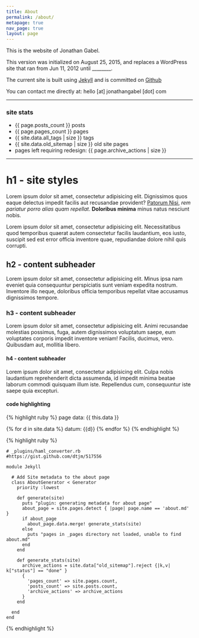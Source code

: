 ```yaml
---
title: About
permalink: /about/
metapage: true
nav_page: true
layout: page
---
```


This is the website of Jonathan Gabel.

This version was initialized on August 25, 2015, and replaces a WordPress site that ran from Jun 11, 2012 until ________.

The current site is built using [Jekyll](http://jekyllrb.com/) and is committed on [Github](https://github.com/josankapo)

You can contact me directly at: hello [at] jonathangabel [dot] com

---

### site stats

  * {{ page.posts_count }} posts
  * {{ page.pages_count }} pages
  * {{ site.data.all_tags | size }} tags
  * {{ site.data.old_sitemap | size }} old site pages
  * pages left requiring redesign: {{ page.archive_actions | size }}

---

# h1 - site styles

Lorem ipsum dolor sit amet, consectetur adipisicing elit. Dignissimos quos eaque delectus impedit facilis aut recusandae provident?  [Patorum Nisi](#), *rem pariatur porro alias quam repellat*. **Doloribus minima** minus natus nesciunt nobis.

Lorem ipsum dolor sit amet, consectetur adipisicing elit. Necessitatibus quod temporibus quaerat autem consectetur facilis laudantium, eos iusto, suscipit sed est error officia inventore quae, repudiandae dolore nihil quis corrupti.

## h2 - content subheader

Lorem ipsum dolor sit amet, consectetur adipisicing elit. Minus ipsa nam eveniet quia consequuntur perspiciatis sunt veniam expedita nostrum. Inventore illo neque, doloribus officia temporibus repellat vitae accusamus dignissimos tempore.

### h3 - content subheader

Lorem ipsum dolor sit amet, consectetur adipisicing elit. Animi recusandae molestias possimus, fuga, autem dignissimos voluptatum saepe, eum voluptates corporis impedit inventore veniam! Facilis, ducimus, vero. Quibusdam aut, mollitia libero.

#### h4 - content subheader

Lorem ipsum dolor sit amet, consectetur adipisicing elit. Culpa nobis laudantium reprehenderit dicta assumenda, id impedit minima beatae laborum commodi quisquam illum iste. Repellendus cum, consequuntur iste saepe quia excepturi.

#### code highlighting

{% highlight ruby %}
  page data: {{ this.data }}

  {% for d in site.data %}
  datum:  {{d}}
  {% endfor %}
{% endhighlight %}

{% highlight ruby %}

    # _plugins/haml_converter.rb
    #https://gist.github.com/dtjm/517556

    module Jekyll

      # Add Site metadata to the about page
      class AboutGenerator < Generator
        priority :lowest

        def generate(site)
          puts "plugin: generating metadata for about page"
          about_page = site.pages.detect { |page| page.name == 'about.md' }
          if about_page
            about_page.data.merge! generate_stats(site)
          else
            puts "pages in _pages directory not loaded, unable to find about.md"
          end
        end

        def generate_stats(site)
          archive_actions = site.data["old_sitemap"].reject {|k,v| k["status"] == "done" }
          {
            'pages_count' => site.pages.count,
            'posts_count' => site.posts.count,
            'archive_actions' => archive_actions
          }
        end

      end
    end

{% endhighlight %}




